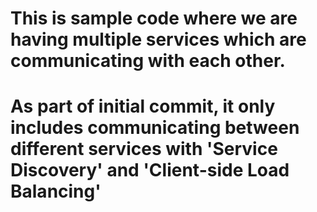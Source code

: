# This is sample code where we are having multiple services which are communicating with each other.
# As part of initial commit, it only includes communicating between different services with 'Service Discovery' and 'Client-side Load Balancing'
